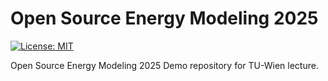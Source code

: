 # Open Source Energy Modeling 2025

[![License: MIT](https://img.shields.io/badge/License-MIT-yellow.svg)](https://opensource.org/licenses/MIT)

Open Source Energy Modeling 2025 Demo repository for TU-Wien lecture.
